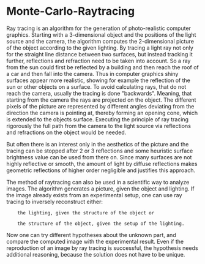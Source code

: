 # Monte-Carlo-Raytracing

Ray tracing is an algorithm for the generation of photo-realistic computer 
	graphics. Starting with a 3-dimensional object and the positions of the 
	light source and the camera, the algorithm computes the 2-dimensional 
	picture of the object according to the given lighting. By tracing a light 
	ray not only for the straight line distance between two surfaces, but 
	instead tracking it further, 
	reflections and refraction need to be taken into account. So a ray 
	from the sun could first be reflected by a building and then reach the 
	roof of a car and then fall into the camera.
	Thus in computer graphics shiny surfaces appear more realistic, showing for 
	example	the reflection of the sun or other objects on a surface. To avoid 
	calculating 
	rays, that do not reach the camera, usually the tracing is done 
	"backwards". Meaning, that starting from the camera the rays are 
	projected on the object. The different pixels of the picture are 
	represented by different angles deviating from the direction the camera is 
	pointing at, thereby forming an opening cone, which is extended to the 
	objects surface. 
	Executing the principle of ray tracing rigorously the full path from the 
	camera to the light source 
	via reflections and refractions on the object would be needed.

But often there is an interest only in the aesthetics of the picture and 
	the tracing can be stopped after 2 or 3 reflections and some heuristic 
	surface 
	brightness value can be used from there on. 
	Since many surfaces are not highly reflective or smooth, the amount of 
	light 
	by diffuse reflections makes geometric reflections of higher order 
	negligible and justifies this approach.
	
The method of raytracing can also be used in a scientific way to analyze 
	images. The algorithm generates a picture, given the object and lighting. 
	If the image already exists from an experimental setup, one can use 
	ray tracing to inversely reconstruct either: 
		
		the lighting, given the structure of the object or
		
		the structure of the object, given the setup of the lighting.

Now one can try different hypotheses about the unknown part, and compare 
	the computed image with the experimental result.
	Even if the reproduction of an image by ray tracing is successful, the 
	hypothesis needs additional reasoning, because the solution does not have 
	to be unique.  

	

	
